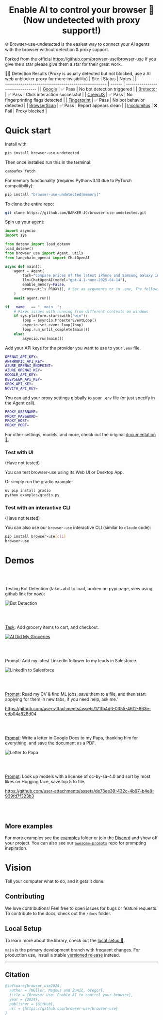 <h1 align="center">Enable AI to control your browser 🤖 (Now undetected with proxy support!)</h1>

🌐 Browser-use-undetected is the easiest way to connect your AI agents with the browser without detection & proxy support.

Forked from the official https://github.com/browser-use/browser-use If you give me a star please give them a star for their great work.

🕵️‍♂️ Detection Results
(Proxy is usually detected but not blocked, use a AI web unblocker proxy for more invisibility)
| Site                                                           | Status | Notes                            |
| -------------------------------------------------------------- | ------ | -------------------------------- |
| [Google](https://www.google.com)                               | ✅ Pass | No bot detection triggered       |
| [Brotector](https://kaliiiiiiiiii.github.io/brotector/)        | ✅ Pass | Click interaction successful     |
| [CreepJS](https://abrahamjuliot.github.io/creepjs)             | ✅ Pass | No fingerprinting flags detected |
| [Fingerprint](https://fingerprint.com/products/bot-detection/) | ✅ Pass | No bot behavior detected         |
| [BrowserScan](https://www.browserscan.net/)                    | ✅ Pass | Report appears clean             |
| [Incolumitus](https://bot.incolumitas.com/)                    | ❌ Fail | Proxy blocked                    |

# Quick start

Install with:
```bash
pip install browser-use-undetected
```

Then once installed run this in the terminal:
```bash
camoufox fetch
```

For memory functionality (requires Python<3.13 due to PyTorch compatibility):  

```bash
pip install "browser-use-undetected[memory]"
```

To clone the entire repo:
```bash
git clone https://github.com/BARKEM-JC/browser-use-undetected.git
```

Spin up your agent:

```python
import asyncio
import sys

from dotenv import load_dotenv
load_dotenv()
from browser_use import Agent, utils
from langchain_openai import ChatOpenAI

async def main():
    agent = Agent(
        task="Compare prices of the latest iPhone and Samsung Galaxy in Australia",
        llm=ChatOpenAI(model="gpt-4.1-nano-2025-04-14"),
        enable_memory=False,
        proxy=utils.PROXY(), # Set as arguments or in .env, The following arguments only work with oxylabs currently: country_code='au', city='brisbane', session_time=10 
    )
    await agent.run()

if __name__ == "__main__":
	# Fixes issues with running from different contexts on windows
    if sys.platform.startswith("win"):
        loop = asyncio.ProactorEventLoop()
        asyncio.set_event_loop(loop)
        loop.run_until_complete(main())
    else:
        asyncio.run(main())
```

Add your API keys for the provider you want to use to your `.env` file.

```bash
OPENAI_API_KEY=
ANTHROPIC_API_KEY=
AZURE_OPENAI_ENDPOINT=
AZURE_OPENAI_KEY=
GOOGLE_API_KEY=
DEEPSEEK_API_KEY=
GROK_API_KEY=
NOVITA_API_KEY=
```

You can add your proxy settings globally to your `.env` file (or just specify in the Agent call).
```bash
PROXY_USERNAME=
PROXY_PASSWORD=
PROXY_HOST=
PROXY_PORT=
```

For other settings, models, and more, check out the original [documentation 📕](https://docs.browser-use.com).


### Test with UI
(Have not tested)

You can test browser-use using its Web UI or Desktop App.

Or simply run the gradio example:
``` bash
uv pip install gradio
python examples/gradio.py
```

### Test with an interactive CLI
(Have not tested)

You can also use our `browser-use` interactive CLI (similar to `claude` code):
```bash
pip install browser-use[cli]
browser-use
```

# Demos

<br/><br/>

Testing Bot Detection (takes abit to load, broken on pypi page, view using github link for now):

![Bot Detection](https://github.com/BARKEM-JC/browser-use-undetected/raw/main/static/BotDetection.gif)

<br/><br/>

[Task](https://github.com/browser-use/browser-use/blob/main/examples/use-cases/shopping.py): Add grocery items to cart, and checkout.

[![AI Did My Groceries](https://github.com/user-attachments/assets/a0ffd23d-9a11-4368-8893-b092703abc14)](https://www.youtube.com/watch?v=L2Ya9PYNns8)

<br/><br/>

Prompt: Add my latest LinkedIn follower to my leads in Salesforce.

![LinkedIn to Salesforce](https://github.com/user-attachments/assets/50d6e691-b66b-4077-a46c-49e9d4707e07)

<br/><br/>

[Prompt](https://github.com/browser-use/browser-use/blob/main/examples/use-cases/find_and_apply_to_jobs.py): Read my CV & find ML jobs, save them to a file, and then start applying for them in new tabs, if you need help, ask me.'

https://github.com/user-attachments/assets/171fb4d6-0355-46f2-863e-edb04a828d04

<br/><br/>

[Prompt](https://github.com/browser-use/browser-use/blob/main/examples/browser/real_browser.py): Write a letter in Google Docs to my Papa, thanking him for everything, and save the document as a PDF.

![Letter to Papa](https://github.com/user-attachments/assets/242ade3e-15bc-41c2-988f-cbc5415a66aa)

<br/><br/>

[Prompt](https://github.com/browser-use/browser-use/blob/main/examples/custom-functions/save_to_file_hugging_face.py): Look up models with a license of cc-by-sa-4.0 and sort by most likes on Hugging face, save top 5 to file.

https://github.com/user-attachments/assets/de73ee39-432c-4b97-b4e8-939fd7f323b3

<br/><br/>

## More examples

For more examples see the [examples](examples) folder or join the [Discord](https://link.browser-use.com/discord) and show off your project. You can also see our [`awesome-prompts`](https://github.com/browser-use/awesome-prompts) repo for prompting inspiration.

# Vision

Tell your computer what to do, and it gets it done.

## Contributing

We love contributions! Feel free to open issues for bugs or feature requests. To contribute to the docs, check out the `/docs` folder.

## Local Setup

To learn more about the library, check out the [local setup 📕](https://docs.browser-use.com/development/local-setup).


`main` is the primary development branch with frequent changes. For production use, install a stable [versioned release](https://github.com/browser-use/browser-use/releases) instead.

---

## Citation

```bibtex
@software{browser_use2024,
  author = {Müller, Magnus and Žunič, Gregor},
  title = {Browser Use: Enable AI to control your browser},
  year = {2024},
  publisher = {GitHub},
  url = {https://github.com/browser-use/browser-use}
}
```
 </div>
